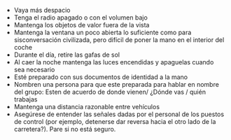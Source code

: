 [Title]: # (Acercamiento)
[Difficulty]: # (Principiante)
[Order]: # (1)

*   Vaya más despacio
*   Tenga el radio apagado o con el volumen bajo
*   Mantenga los objetos de valor fuera de la vista
*   Mantenga la ventana un poco abierta lo suficiente como para sisconversación civilizada, pero difícil de poner la mano en el interior del coche
*   Durante el día, retire las gafas de sol
*   Al caer la noche mantenga las luces encendidas y apaguelas cuando sea necesario
*   Esté preparado con sus documentos de identidad a la mano
*   Nombren una persona para que este preparada para hablar en nombre del grupo: Esten de acuerdo de donde vienen/ ¿Dónde vas / quién trabajas
*   Mantenga una distancia razonable entre vehículos
*   Asegúrese de entender las señales dadas por el personal de los puestos de control (por ejemplo, detenerse dar reversa hacia el otro lado de la carretera?). Pare si no está seguro.